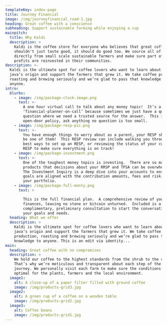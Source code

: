 ```yaml
---
templateKey: index-page
title: Journey Financial
image: /img/journeyfinancial_road-1.jpg
heading: Great coffee with a conscience
subheading: Support sustainable farming while enjoying a cup
mainpitch:
  title: Why Kaldi
  description: >
    Kaldi is the coffee store for everyone who believes that great coffee
    shouldn't just taste good, it should do good too. We source all of our beans
    directly from small scale sustainable farmers and make sure part of the
    profits are reinvested in their communities.
description: >-
  Kaldi is the ultimate spot for coffee lovers who want to learn about their
  java’s origin and support the farmers that grew it. We take coffee production,
  roasting and brewing seriously and we’re glad to pass that knowledge to
  anyone.
intro:
  blurbs:
    - image: /img/package-clock-image.png
      text: >-
        A one hour virtual call to talk about any money topic!  It’s a
        ‘financial-planner-on-call’ because sometimes we just have a quick
        question where we need a trusted source for the answer.  This is the
        open-door policy, ask anything no question is too small.
    - image: /img/package-resp-pic.png
      text: >-
        You have enough things to worry about as a parent, your RESP shouldn’t
        be one of them!  This RESP review can include walking you through the
        best ways to set up an RESP, or reviewing the status of your current
        RESP to make sure everything is on track!
    - image: /img/package-investment.png
      text: >-
        One of the toughest money topics is investing.  There are so many
        products that decisions about your RRSP and TFSA can be overwhelming. 
        The Investment Inquiry is a deep dive into your accounts to ensure your
        goals are aligned with the contribution amounts, fees and risk-level in
        your portfolio.
    - image: /img/package-full-monty.png
      text: >

        This is the full financial plan.  A comprehensive review of your
        finances, leaving no stone or bitcoin unturned.  Included is a
        complimentary, preliminary consultation to start the conversation about
        your goals and needs.
  heading: What we offer
  description: >
    Kaldi is the ultimate spot for coffee lovers who want to learn about their
    java’s origin and support the farmers that grew it. We take coffee
    production, roasting and brewing seriously and we’re glad to pass that
    knowledge to anyone. This is an edit via identity...
main:
  heading: Great coffee with no compromises
  description: >
    We hold our coffee to the highest standards from the shrub to the cup.
    That’s why we’re meticulous and transparent about each step of the coffee’s
    journey. We personally visit each farm to make sure the conditions are
    optimal for the plants, farmers and the local environment.
  image1:
    alt: A close-up of a paper filter filled with ground coffee
    image: /img/products-grid3.jpg
  image2:
    alt: A green cup of a coffee on a wooden table
    image: /img/products-grid2.jpg
  image3:
    alt: Coffee beans
    image: /img/products-grid1.jpg
---
```


